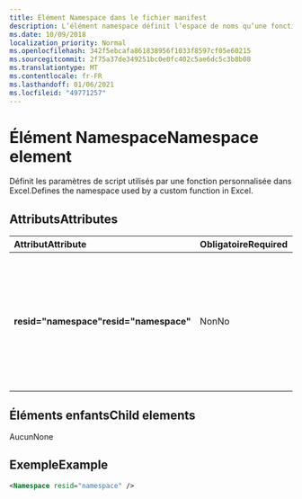 ```yaml
---
title: Élément Namespace dans le fichier manifest
description: L’élément namespace définit l’espace de noms qu’une fonction personnalisée utilise dans Excel.
ms.date: 10/09/2018
localization_priority: Normal
ms.openlocfilehash: 342f5ebcafa861838956f1033f8597cf05e60215
ms.sourcegitcommit: 2f75a37de349251bc0e0fc402c5ae6dc5c3b8b08
ms.translationtype: MT
ms.contentlocale: fr-FR
ms.lasthandoff: 01/06/2021
ms.locfileid: "49771257"
---
```

# <a name="namespace-element"></a><span data-ttu-id="d1cb6-103">Élément Namespace</span><span class="sxs-lookup"><span data-stu-id="d1cb6-103">Namespace element</span></span>

<span data-ttu-id="d1cb6-104">Définit les paramètres de script utilisés par une fonction personnalisée dans Excel.</span><span class="sxs-lookup"><span data-stu-id="d1cb6-104">Defines the namespace used by a custom function in Excel.</span></span>

## <a name="attributes"></a><span data-ttu-id="d1cb6-105">Attributs</span><span class="sxs-lookup"><span data-stu-id="d1cb6-105">Attributes</span></span>

|  <span data-ttu-id="d1cb6-106">Attribut</span><span class="sxs-lookup"><span data-stu-id="d1cb6-106">Attribute</span></span>  |  <span data-ttu-id="d1cb6-107">Obligatoire</span><span class="sxs-lookup"><span data-stu-id="d1cb6-107">Required</span></span>  |  <span data-ttu-id="d1cb6-108">Description</span><span class="sxs-lookup"><span data-stu-id="d1cb6-108">Description</span></span>  |
|:-----|:-----|:-----|
|  <span data-ttu-id="d1cb6-109">**resid="namespace"**</span><span class="sxs-lookup"><span data-stu-id="d1cb6-109">**resid="namespace"**</span></span>  |  <span data-ttu-id="d1cb6-110">Non</span><span class="sxs-lookup"><span data-stu-id="d1cb6-110">No</span></span>  | <span data-ttu-id="d1cb6-111">Doit correspondre à votre fonction personnalisée spécifiée dans le titre ShortStrings de l’élément[ressources](resources.md).</span><span class="sxs-lookup"><span data-stu-id="d1cb6-111">Should match the ShortStrings title for your custom function, specified within the [Resources](resources.md) element.</span></span> <span data-ttu-id="d1cb6-112">Il ne peut pas comporter plus de 32 caractères.</span><span class="sxs-lookup"><span data-stu-id="d1cb6-112">Can be no more than 32 characters.</span></span> |

## <a name="child-elements"></a><span data-ttu-id="d1cb6-113">Éléments enfants</span><span class="sxs-lookup"><span data-stu-id="d1cb6-113">Child elements</span></span>

<span data-ttu-id="d1cb6-114">Aucun</span><span class="sxs-lookup"><span data-stu-id="d1cb6-114">None</span></span>

## <a name="example"></a><span data-ttu-id="d1cb6-115">Exemple</span><span class="sxs-lookup"><span data-stu-id="d1cb6-115">Example</span></span>

```xml
<Namespace resid="namespace" />
```

